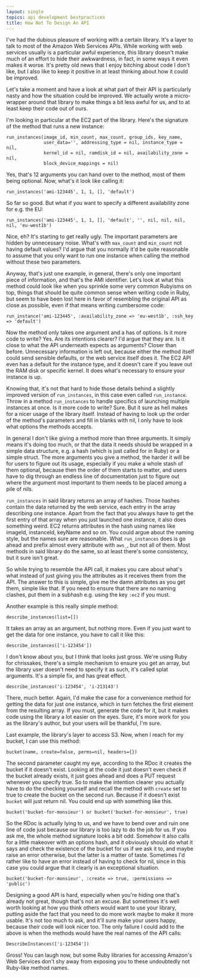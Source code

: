 ```yaml
---
layout: single
topics: api development bestpractices
title: How Not To Design An API
---
```

I've had the dubious pleasure of working with a certain library. It's a layer to talk to most of the Amazon Web Services APIs. While working with web services usually is a particular awful experience, this library doesn't make much of an effort to hide their awkwardness, in fact, in some ways it even makes it worse. It's pretty old news that I enjoy bitching about code I don't like, but I also like to keep it positive in at least thinking about how it could be improved.

Let's take a moment and have a look at what part of their API is particularly nasty and how the situation could be improved. We actually wrote a micro-wrapper around that library to make things a bit less awful for us, and to at least keep their code out of ours.

I'm looking in particular at the EC2 part of the library. Here's the signature of the method that runs a new instance:

    run_instances(image_id, min_count, max_count, group_ids, key_name,
                  user_data='', addressing_type = nil, instance_type = nil,
                  kernel_id = nil, ramdisk_id = nil, availability_zone = nil,
                  block_device_mappings = nil)

Yes, that's 12 arguments you can hand over to the method, most of them being optional. Now, what's it look like calling it:

    run_instances('ami-123445', 1, 1, [], 'default')

So far so good. But what if you want to specify a different availability zone for e.g. the EU:

    run_instances('ami-123445', 1, 1, [], 'default', '', nil, nil, nil, nil, 'eu-west1b')

Nice, eh? It's starting to get really ugly. The important parameters are hidden by unnecessary noise. What's with `max_count` and `min_count` not having default values? I'd argue that you normally it'd be quite reasonable to assume that you only want to run one instance when calling the method without these two parameters.

Anyway, that's just one example, in general, there's only one important piece of information, and that's the AMI identifier. Let's look at what this method could look like when you sprinkle some very common Rubyisms on top, things that should be quite common sense when writing code in Ruby, but seem to have been lost here in favor of resembling the original API as close as possible, even if that means writing cumbersome code:

    run_instance('ami-123445', :availability_zone => 'eu-west1b', :ssh_key => 'default')

Now the method only takes one argument and a has of options. Is it more code to write? Yes. Are its intentions clearer? I'd argue that they are. Is it close to what the API underneath expects as arguments? Closer than before. Unnecessary information is left out, because either the method itself could send sensible defaults, or the web service itself does it. The EC2 API even has a default for the instance type, and it doesn't care if you leave out the RAM disk or specific kernel. It does what's necessary to ensure your instance is up.

Knowing that, it's not that hard to hide those details behind a slightly improved version of `run_instances`, in this case even called `run_instance`. Throw in a method `run_instances` to handle specifics of launching multiple instances at once. Is it more code to write? Sure. But it sure as hell makes for a nicer usage of the library itself. Instead of having to look up the order of the method's parameters and fill in blanks with nil, I only have to look what options the methods accepts.

In general I don't like giving a method more than three arguments. It simply means it's doing too much, or that the data it needs should be wrapped in a simple data structure, e.g. a hash (which is just called for in Ruby) or a simple struct. The more arguments you give a method, the harder it will be for users to figure out its usage, especially if you make a whole stash of them optional, because then the order of them starts to matter, and users have to dig through an endless line of documentation just to figure out where the argument most important to them needs to be placed among a pile of nils.

`run_instances` in said library returns an array of hashes. Those hashes contain the data returned by the web service, each entry in the array describing one instance. Apart from the fact that you always have to get the first entry of that array when you just launched one instance, it also does something weird. EC2 returns attributes in the hash using names like imageId, instanceId, keyName and so on. You could argue about the naming style, but the names sure are reasonable. What `run_instances` does is go ahead and prefix almost every attribute with `aws_`, but not all of them. Most methods in said library do the same, so at least there's some consistency, but it sure isn't great.

So while trying to resemble the API call, it makes you care about what's what instead of just giving you the attributes as it receives them from the API. The answer to this is simple, give me the damn attributes as you get them, simple like that. If you need to ensure that there are no naming clashes, put them in a subhash e.g. using the key `:ec2` if you must.

Another example is this really simple method:

    describe_instances(list=[])

It takes an array as an argument, but nothing more. Even if you just want to get the data for one instance, you have to call it like this:

    describe_instances(['i-123454'])

I don't know about you, but I think that looks just gross. We're using Ruby for chrissakes, there's a simple mechanism to ensure you get an array, but the library user doesn't need to specify it as such, it's called splat arguments. It's a simple fix, and has great effect.

    describe_instances('i-123454', 'i-213143')

There, much better. Again, I'd make the case for a convenience method for getting the data for just one instance, which in turn fetches the first element from the resulting array. If you must, generate the code for it, but it makes code using the library a lot easier on the eyes. Sure, it's more work for you as the library's author, but your users will be thankful, I'm sure.

Last example, the library's layer to access S3. Now, when I reach for my bucket, I can use this method:

    bucket(name, create=false, perms=nil, headers={})

The second parameter caught my eye, according to the RDoc it creates the bucket if it doesn't exist. Looking at the code it just doesn't even check if the bucket already exists, it just goes ahead and does a PUT request whenever you specify true. So to make the intention clearer you actually have to do the checking yourself and recall the method with `create` set to true to create the bucket on the second run. Because if it doesn't exist `bucket` will just return nil. You could end up with something like this.

    bucket('bucket-for-monsieur') or bucket('bucket-for-monsieur', true)

So the RDoc is actually lying to us, and we have to bend over and ruin one line of code just because our library is too lazy to do the job for us. If you ask me, the whole method signature looks a bit odd. Somehow it also calls for a little makeover with an options hash, and it obviously should do what it says and check the existence of the bucket for us if we ask it to, and maybe raise an error otherwise, but the latter is a matter of taste. Sometimes I'd rather like to have an error instead of having to check for nil, since in this case you could argue that it clearly is an exceptional situation.

    bucket('bucket-for-monsieur', :create => true, :permissions => 'public')

Designing a good API is hard, especially when you're hiding one that's already not great, though that's not an excuse. But sometimes it's well worth looking at how you think others would want to use your library, putting aside the fact that you need to do more work maybe to make it more usable. It's not too much to ask, and it'll sure make your users happy, because their code will look nicer too. The only failure I could add to the above is when the methods would have the real names of the API calls:

    DescribeInstances(['i-123454'])

Gross! You can laugh now, but some Ruby libraries for accessing Amazon's Web Services don't shy away from exposing you to these undoubtedly not Ruby-like method names.